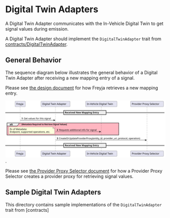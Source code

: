# Digital Twin Adapters

A Digital Twin Adapter communicates with the In-Vehicle Digital Twin to get signal values during emission.

A Digital Twin Adapter should implement the `DigitalTwinAdapter` trait from [contracts/DigitalTwinAdapter](../../contracts/src/digital_twin_adapter.rs).

## General Behavior

The sequence diagram below illustrates the general behavior of a Digital Twin Adapter after receiving a new mapping entry of a signal.

Please see [the design document](../../docs/design/README.md) for how Freyja retrieves a new mapping entry.

![digital_twin_adapter_sequence](../../docs/diagrams/digital_twin_adapter_sequence.svg).

Please see [the Provider Proxy Selector document](../../provider_proxy_selector/) for how a Provider Proxy Selector creates a provider proxy for retrieving signal values.

## Sample Digital Twin Adapters

This directory contains sample implementations of the `DigitalTwinAdapter` trait from [contracts]
